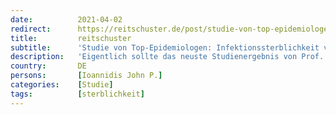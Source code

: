 ```yaml
---
date:          2021-04-02
redirect:      https://reitschuster.de/post/studie-von-top-epidemiologen-infektionssterblichkeit-von-corona-015-prozent/
title:         reitschuster
subtitle:      'Studie von Top-Epidemiologen: Infektionssterblichkeit von Corona 0,15 Prozent'
description:   'Eigentlich sollte das neuste Studienergebnis von Prof. Dr. John Ioannidis eine Schlagzeile wert sein, weil es eben auch beruhigend ist. Trotzdem wird es in der deutschen Presse ignoriert. GASTBEITRAG'
country:       DE
persons:       [Ioannidis John P.]
categories:    [Studie]
tags:          [sterblichkeit]
---
```

